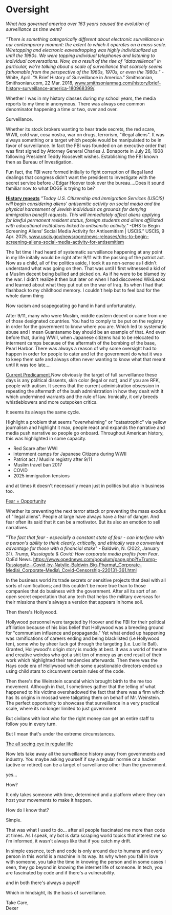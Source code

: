 # **Oversight**
_What has governed america over 163 years caused the evolution of surveillance as time went?_

_"There is something categorically different about electronic surveillance in our contemporary moment: the extent to which it operates on a mass scale. Wiretapping and electronic eavesdropping was highly individualized up until the 1980s. We were tapping individual telephones and listening to individual conversations. Now, as a result of the rise of “dataveillence” in particular, we're talking about a scale of surveillance that scarcely seems fathomable from the perspective of the 1960s, 1970s, or even the 1980s."_ - White, April. “A Brief History of Surveillance in America.” Smithsonian, Smithsonian.com, 22 Mar. 2018, www.smithsonianmag.com/history/brief-history-surveillance-america-180968399/.

Whether I was in my history classes during my school years, the media reports to my time in anonymous. There was always one common denominator happening a time or two, over and over.

Surveillance.

Whether its stock brokers wanting to hear trade secrets, the red scare, WWII, cold war, cosa nostra, war on drugs, terrorism, "illegal aliens". It was always something or a target which people would be manipulated to be in favor of surveillance. In fact the FBI was founded on an executive order that was first signed by Attorney General Charles J. Bonaporte in July 26, 1908 following President Teddy Roosevelt wishes. Establishing the FBI known then as  Bureau of Investigation.

Fun fact, the FBI were formed initially to fight corruption of illegal land dealings that congress didn't want the president to investigate with the secret service  before J Edgar Hoover took over the bureau....Does it sound familiar now to what DOGE is trying to be?

<ins>**History repeats**</ins>
_"Today U.S. Citizenship and Immigration Services (USCIS) will begin considering aliens’ antisemitic activity on social media and the physical harassment of Jewish individuals as grounds for denying immigration benefit requests. This will immediately affect aliens applying for lawful permanent resident status, foreign students and aliens affiliated with educational institutions linked to antisemitic activity."_ -DHS to Begin Screening Aliens’ Social Media Activity for Antisemitism | USCIS.” USCIS, 9 Apr. 2025, www.uscis.gov/newsroom/news-releases/dhs-to-begin-screening-aliens-social-media-activity-for-antisemitism

The 1st time I had heard of systematic surveillance happening at any point in my life initally would be right after 9/11 with the passing of the patriot act. Now as a child, all of the politics aside, I took it as non-sense as I didn't understand what was going on then. That was until I first witnessed a kid of a Muslim decent being bullied and picked on. As if he were to be blamed by the war. I didn't realize it then but later on when I had discovered WikiLeaks and learned about what they put out on the war of Iraq. Its when I had that flashback to my childhood memory. I couldn't help but to feel bad for the whole damn thing

Now racism and scapegoating go hand in hand unfortunately.

After 9/11, many who were Muslim, middle eastern decent or came from one of those designated countries. You had to comply to be put on the registry in order for the government to know where you are. Which led to systematic abuse and I mean Guantanamo bay should be an example of that.
And even before that, during WWII, when Japanese citizens had to be relocated to interment camps because of the aftermath of the bombing of the base, Pearl Harbor.
There was always a reason of why some oversight had to happen in order for people to cater and let the government do what it was to keep them safe and always often never wanting to know what that meant until it was too late.…

<ins> Current Predicament </ins>
Now obviously the target of full surveillance these days is any political dissents, skin color (legal or not), and if you are RFK, people with autism. It seems that the current administration obsession in repeating the aftermath of the bush administration in how they dealt with it which  undermined warrants and the rule of law. Ironically, it only breeds whistleblowers and more outspoken critics. 

It seems its always the same cycle. 

Highlight a problem that seems "overwhelming" or "catastrophic" via yellow journalism and highlight it max, people react and expands the narrative and media push narrative so people go onboard.  Throughout American history, this was highlighted in some capacity.

- Red Scare after WWI
- internment camps for Japanese Citizens during WWII
- Patriot act / Muslim registry after 9/11
- Muslim travel ban 2017
- COVID
- 2025 immigration tensions

and at times it doesn't necessarily mean just in politics but also in business too.

<ins> Fear = Opportunity</ins>

Whether its preventing the next terror attack or preventing the mass exodus of "llegal aliens". People at large have always have a fear of danger.  And fear often its said that it can be a motivator. But its also an emotion to sell narratives. 

"_The fact that fear - especially a constant state of fear - can interfere with a person's ability to think clearly, critically, and ethically was a convenient advantage for those with a financial stake_" - Baldwin, N. (2022, January 31). _Trump, Russiagate & Covid: How corporate media profits from Fear_. OpEd News. https://www.opednews.com/populum/page.php?f=Trump-Russiagate--Covid-by-Natylie-Baldwin-Big-Pharma\_Corporate-Media\_Corporate-Media\_Covid-Censorship-220131-361.html

In the business world its trade secrets or sensitive projects that deal with all sorts of ramifications; and this couldn't be more true than to those companies that do business with the government.  After all its sort of an open secret expectation that any tech that helps the military overseas for their missions there's always a version that appears in home soil. 

Then there's Hollywood. 

Hollywood personnel were targeted by Hoover and the FBI for their political affiliation because of his bias belief that Hollywood was a breeding ground for "communism influence and propaganda." Yet what ended up happening was ramifications of careers ending and being blacklisted (i.e Hollywood ten), some who by sheer luck got through the targeting (i.e. Lucille Ball). Granted, Hollywood's origin story is muddy at best. It was a world of theatre and creative weirdos who got a shit ton of money as an end result of their work which highlighted their tendencies afterwards. Then there was the Hays code era of Hollywood which some questionable directors ended up using child stars to circumvent certain rules of the code.

Then there's the Weinstein scandal which brought birth to the me too movement. Although in that, I sometimes gather that the telling of what happened to his victims overshadowed the fact that there was a firm which has its origins in mossad were tailgating them on behalf of Mr. Weinstein. The perfect opportunity to showcase that surveillance in a very practical scale, where its no longer limited to just government

But civilans with loot who for the right money can get an entire staff to follow you in every turn. 

But I mean that's under the extreme circumstances.

<ins> The all seeing eye in regular life </ins> 

Now lets take away all the surveillance history away from governments and industry. You maybe asking yourself if say a regular normie or a hacker (active or retired) can be a target of surveillance other than the government. 

yes...

How?

It only takes someone with time, determined and a platform where they can host your movements to make it happen. 

How do I know that? 

Simple.

That was what I used to do... after all people fascinated me more than code at times. As I speak, my bot is data scraping world topics that interest me so i'm informed, it wasn't always like that if you catch my drift. 

In simple essence, tech and code is only around due to humans and every person in this world is a machine in its way. Its why when you fall in love with someone, you take the time in knowing the person and in some cases I seen, they go beyond in knowing the internet life of someone. In tech, you are fascinated by code and if there's a vulnerability.

and in both there's always a payoff

Which in hindsight, its the basis of surveillance. 

Take Care, <br>
Dexer

   

